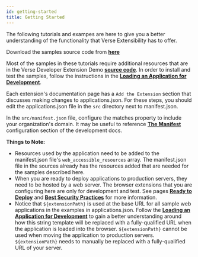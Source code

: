 ```yaml
---
id: getting-started
title: Getting Started
---
```


The following tutorials and exampes are here to give you a better understanding of the functionality that Verse Extensibility has to offer.

Download the samples source code from **[here](https://github.com/HCL-TECH-SOFTWARE/Verse-Extension-samples/tree/master)**

Most of the samples in these tutorials require additional resources that are in the Verse Developer Extension Demo **[source code](https://github.com/HCL-TECH-SOFTWARE/Verse-Extension-samples/tree/master)**. In order to install and test the samples, follow the instructions in the **[Loading an Application for Development](../development)**. 

Each extension's documentation page has a `Add the Extension` section that discusses making changes to applications.json. For these steps, you should edit the applications.json file in the `src` directory next to manifest.json.

In the ```src/manifest.json``` file, configure the matches property to include your organization's domain. It may be useful to reference **[The Manifest](../development#the-manifest)** configuration section of the development docs.


**Things to Note:**

- Resources used by the application need to be added to the manifest.json file's ```web_accessible_resources``` array. The manifest.json file in the sources already has the resources added that are needed for the samples described here.
- When you are ready to deploy applications to production servers, they need to be hosted by a web server. The browser extensions that you are configuring here are only for development and test. See pages **[Ready to Deploy](../ready-to-deploy)** and **[Best Security Practices](../best-security-practices)** for more information.
- Notice that ```${extensionPath}``` is used at the base URL for all sample web applications in the examples in applications.json. Follow the **[Loading an Application for Development](../development)** to gain a better understanding around how this string template will be replaced with a fully-qualified URL when the application is loaded into the browser. ```${extensionPath}``` cannot be used when moving the application to production servers. ```${extensionPath}``` needs to manually be replaced with a fully-qualified URL of your server.

